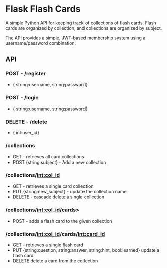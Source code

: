 # Flask Flash Cards

A simple Python API for keeping track of collections of flash cards.
Flash cards are organized by collection, and collections are organized by subject.

The API provides a simple, JWT-based membership system using a username/password combination.

## API

### POST - /register

- { string:username, string:password}

### POST - /login

- { string:username, string:password}

### DELETE - /delete

- { int:user_id}

### /collections

- GET - retrieves all card collections
- POST {string:subject} - Add a new collection

### /collections/<int:col_id>

- GET - retrieves a single card collection
- PUT {string:new_subject} - update the collection name
- DELETE - cascade delete a single collection

### /collections/<int:col_id/>cards>

- POST - adds a flash card to the given collection

### /collections/<int:col_id>/cards/<int:card_id>

- GET - retrieves a single flash card
- PUT {string:question, string:answer, string:hint, bool:learned} update a flash card
- DELETE delete a card from the collection
